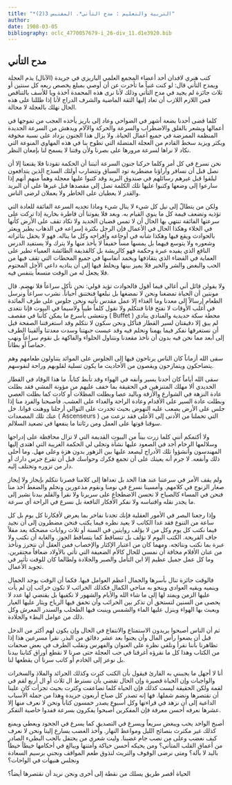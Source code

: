 ```yaml
---
title: "*التربية والتعليم : مدح التأني*. المقتبس 3(2)"
author: 
date: 1908-03-05
bibliography: oclc_4770057679-i_26-div_11.d1e3920.bib
---
```




##  مدح التأني 


 كتب هنري لافدان  أحد  أعضاء المجمع العلمي الباريزي في جريدة (الآنال) يذم العجلة ويمدح التأني قال: لو كنت غنياً ما تأخرت عن أن أوصي بمبلغ يخصص ريعه كل سنتين أو  ثلاث  جائزة لم يجيد في مدح التأتي وذلك لأنا نرى هذه المحمدة آخذة ويا للأسف بالتناقص فمن اللازم اللازب أن تعاد إليها الثقة الماضية والشرف الدراج لأنا إذا ظللنا على هذه الحال نهلك بالعجلة لا محالة. 

 كلما قضى أحدنا بضعة أشهر في الضواحي وعاد إلى باريز يأخذه العجب من تموجها في أعمالها ويشعر بالقلق والاضطراب والسرعة والحركة والآلام ويدهش من السرعة الجديدة المنظمة الممرضة في جميع أعمال الحياة. ولا يزال هذا الجنون يزداد على نسبة مخوفة ويكثر ويزيد سخط القادم من العجلة المتضلة التي تطوح بنا في هذه المهاوي المنوعة التي نكاد لا نراها لسرعة مرورها على بصرنا ولأن وقتنا لا يسمح لنا بإمعان النظر. 

 نحن نسرع في كل أمر وكلما حركنا جنون السرعة أثبتنا أن الحكمة تقودنا فلا يقنعنا إلا أن نصل قبل أن نسافر وآراؤنا مضطربة تود السباق وتتضارب أولئك السذج الذين يتدافعون ليلقوا قبل غيرهم رسائلهم في صندوق البريد وقد كتبوا عليها معجلة وهماً منهم أنهم إذا   سارعوا إلى وضعها وكتبوا عليها تلك الكلمة تصل إلى مقصدها قبل غيرها على أن البريد والقدر لا يعطيان على الخاطر ولا يعملان لرضى الناس. 

 ولكن من يتطالّ إلى نيل كل شيء لا ينال شيء وماذا تجديه السرعة الفائقة للعادة التي تؤذيه وتضعف قيمة كل ما ينوي القيام به. وبعد فلا يفوتنا أن قاطرة بخارية إذا تركت على سرعتها الفائقة تنتهي بها الحال أن لا تمس قضبان الحديد ولا تكاد تقف على الأرض كأنها في الخلاء وهكذا الحال في الأعمال فإن الرجل بكثرة إسراعه في الذهاب يطير ويعثر بالحوادث ويقع فيها وهكذا شأنه في أوجاعه وأفراحه وكل ما يناله. فهو لا   يحفل بتأثراته وشعوره ولا يتوسع فيهما بل يمسها مساً خفيفاً لا يأخذ منها ولا يترك ولا يستفيد الدرس النافع الذي يفيده عبرة وحكمة فهو كالريشة بل كالقذيفة الطائشة العمياء تطير على العماية في الفضاء الذي يتقاذفها ويخمد أنفاسها في جميع المحطات التي تقف فيها من الحب والبغض والشر والخير فلا يميز بينها ويخلط فيها إلى أن يناديه داعي الأجل المحتوم فلا يجعل له من الوقت متسعاً يتنفس فيه. 

 ولا يقولن قائل أني أغالي فيما أقول فالحوادث تؤيد قولي: نحن نأكل سراعاً فلا نهضم. قال مونتين أن الحياة تمضغنا ونحن لا نمضغها بل نبلعها فنختنق أحياناً. نشرب سراعاً ونرسل الطعام إرسالاً إلى معدنا وما الغذاء إلا عمل مقدس نأتيه ونحن جلوس على طرف المائدة في أغلب الأوقات لا نفتح فانا فنتكلم ولا نقول كلماً طيباً ولاسيما في البيوت فإنا نتغدى ونتعشى بأسرع ما يمكن كأننا في مقصف ( Buffet ) محطة سكة حديدية والمنادي ينادي لم يبق إلا دقيقتان لسير القطار فنأكل ونحن سكون لا نتكلم وقد استغرقتنا الصفحة قبل أن نستغرقها نفكر فيما يهمنا ونحلم فيه وقد عبست جبهتنا وسدت معدتنا وألقينا الطرف إلى أبعد مما نحن فيه بدون أن نأخذ مقعدنا ونتناول الحلواء والفاكهة بل نقوم سراعاً ونهب خماصاً أو بطاناً. 

 سقى الله أزماناً كان الناس يرتاحون فيها إلى الجلوس على الموائد يتناولون طعامهم وهم يتضاحكون ويتمازحون ويقصون من الأحاديث ما يكون تسلية لقلوبهم وراحة لنفوسهم. 

 سقى الله أياماً كان أحدنا يسير وأنفه في الهواء وقد تأبط كتاباً. ما هذا الوقاد في القطار الحديدي ألا مهلك المتنزهين في الحقيقة بما خفف عليهم من مؤونة المشي فقد بطلت عادة   النزهة في الشوارع والأزقة وباليد عصا وبطلت المظلات أو كادت كما بطلت العصي وبطلت عادة السير على الأقدام وعادة الراحة والغداء على العشب. فأصبحنا والفرد منا إذا جلس على الأرض يصعب عليه النهوض بحيث تخدرت على التوالي أرجلنا ووهنت قوانا. خل عنك تلك المصعدات ( Ascenseurs ) التي تحملنا من الأدنى إلى الأعلى فقد نزعت من سوقنا قوتها على العمل ومن رئاتنا ما ينفعها في تصعيد السلالم. 

 ولا أكتمكم أنني كلما زرت بيتاً من البيوت القديمة التي لا تزال محافظة على إدراجها وسلالمها الرخام أجد في الصعود عليها نشأة وتجلى لي الحكمة الغريبة التي اهتدى إليها المهندسون وأنشؤوا تلك الأدراج ليصعد عليها بين الزهور بدون هزة وعلى مهل. وما أحلى ذلك وأنفعه. لا جرم أنه يعينك على أن تجمع فكرك وحواسك قبل أن تقرع جرس دارك أو دار من تزوره وتختلف إليه. 
 
 ولم يقف الأمر في سرعتنا عند هذا الحد بل تعداها إلى كلامنا فصرنا نتكلم بإيجاز ولا إيجاز صغار الزنوج في كلامهم. وأمسينا نسرع في نومنا ونقوم مذعورين ونحلم والضغط آخذ منا فنحن في المساء كالصباح لا نحسن الاضطجاع على سريرنا ولا نقرأ والقلم بيدنا نشير إلى ما يجدر نقله واقتباسه ولا نفكر الأفكار النافعة بل نسرع في الراحة أي سرعة. 

 وإذا رجعنا البصر في الأمور العقلية فإنك تجدنا نفاخر بما يعرض لأفكارنا كل يوم بل كل ساعة من التنوع فقد غدا الكاتب لا يعيد نظره فيما يكتب فنحن مضطرون إلى أن نجيد فيما نكتب كل يوم وكل من لا يؤلف روايتين في السنة أو  ثلاث  روايات مضحكة يعد مقلاً جاف القريحة. الكتب اليوم لا تؤلف بل تتساقط كما يتساقط الجوز. والغاية أن نكتب ولا عبرة بما نكتب ونتائجه. ومهما كان من اعتبار الإكثار والإخصاب فمن العقل أن نتحرز ونأخذ من عنان الأقلام مخافة أن نمسي للحال كالأم الضعيفة التي تأتي بالأولاد ضعافاً محتقرين. وما كل عمل جميل عظيم إلا ابن التأمل والصبر والجلادة ولطالما كان للوقت تأثير في تجويد الأعمال. 

 فالوقت جائزة تنال بأسرها والجمال أعظم العوامل فيها. فكما أن الوقت يوجد الجمال وينميه ويقيه العوادي وينحو به مناحي الكمال فكذلك الخرائب لا تكون خرائب إن لم يأت عليها الزمن ويمتد لها إلى ما شاء الله والأيام والشهور لا تكفيها بل يقتضي لها عدد لا   يحصى من السنين لتستحق أن تذكر بين الخرائب وأن تخفق فيها الرياح ويثار عليها الغبار ويعبث بها الهواء وينزل عليها الماء والشمس وينبت فيها الطحلب والسندر المعرش وكل ذلك من عوامل البطء والجلادة. 

 ثم أن الناس أصبحوا يريدون الاستمتاع والانتفاع في الحال وإن يكون لهم أكثر من الدخل قبل أن يضعوا رأس المال وأن يجنوا بعد  عشر  دقائق من البذر. نقرأ مسرعين هذا إذا تظاهرنا بأننا نقرأ ونلقي نظرة على العنوان والفهرس ونقلب الطرف في بعض صحفات من الكتاب وهذا كل ما نقرؤه أغرقنا في حب العجلة حتى صرنا لا نقطع أوراق كتابنا بيدنا بل نوعز إلى الخادم أو كاتب سرنا أن يقطعها لنا. 

 أنا لا أجهل ما يجيبني به القارئ فيقول بأن الكتب كثرت وكذلك الجرائد والملاذ والسخرات والواجبات وإن الحياة قصيرة وإن الحال تقضي بأن نسترط ال  ثلاث  أو ال  أربع  لقم في لقمة ولكن الحقيقة ليست كذلك فإن الحياة كلما تضاعفت وكثرت بحيث تجزأت كان علينا أن نقتصرها ونضم شملها. فها إنه تصدر كل صباح  أربعون  جريدة وهذا من جملة الأسباب الداعية إلى أن نزهد في قراءتها وكل أسبوع يصدر  خمسون  كتاباً ونحن لا نعرف   منها إلا عشرها نعرفه أحسن معرفة فإن المفكرين أصبحوا يفكرون بسرعة ففدوا خاصية التفكر. 

 أصبح الواحد يحب ويبغض سريعاً ويسرع في التصديق كما يسرع في الجحود ويعطي ويمنع كذلك غير مكترث بنصائح الليل ومواعظ النهار. وأخذ الغضب يسارع إلينا ونحن لا نعرف كيف نغضب وعلى من نصب جام غضبنا. وليت شعري من يحتفل بالحب البطيء الصادر من أعماق القلب المتأني؟ ومن يحيكه أحسن حياكة وأمتنها ويبالغ في أحكامها خيطاً خيطاً باليد لا بآلة؟ ومتى نرضى الوقوف والتريث لنذوق طعم المواقف ونجني برسيم السعادة ونجلس هنيهات في الواحات؟ 

 الحياة أقصر طريق يسلك من نقطة إلى أخرى ونحن نريد أن نقتصرها أيضاًَ؟ 
